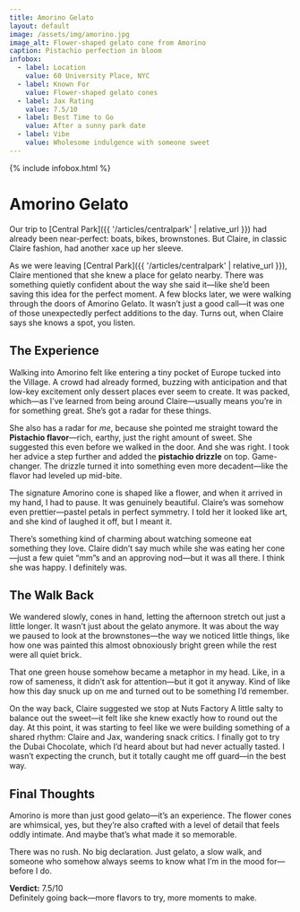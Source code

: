 ```yaml
---
title: Amorino Gelato
layout: default
image: /assets/img/amorino.jpg
image_alt: Flower-shaped gelato cone from Amorino
caption: Pistachio perfection in bloom
infobox:
  - label: Location
    value: 60 University Place, NYC
  - label: Known For
    value: Flower-shaped gelato cones
  - label: Jax Rating
    value: 7.5/10
  - label: Best Time to Go
    value: After a sunny park date
  - label: Vibe
    value: Wholesome indulgence with someone sweet
---
```


{% include infobox.html %}

# Amorino Gelato

Our trip to [Central Park]({{ '/articles/centralpark' | relative_url }}) had already been near-perfect: boats, bikes, brownstones. But Claire, in classic Claire fashion, had another xace up her sleeve. 

As we were leaving [Central Park]({{ '/articles/centralpark' | relative_url }}), Claire mentioned that she knew a place for gelato nearby. There was something quietly confident about the way she said it—like she’d been saving this idea for the perfect moment. A few blocks later, we were walking through the doors of Amorino Gelato. It wasn’t just a good call—it was one of those unexpectedly perfect additions to the day. Turns out, when Claire says she knows a spot, you listen.

## The Experience

Walking into Amorino felt like entering a tiny pocket of Europe tucked into the Village. A crowd had already formed, buzzing with anticipation and that low-key excitement only dessert places ever seem to create. It was packed, which—as I’ve learned from being around Claire—usually means you’re in for something great. She’s got a radar for these things.

She also has a radar for *me*, because she pointed me straight toward the **Pistachio flavor**—rich, earthy, just the right amount of sweet. She suggested this even before we walked in the door. And she was right. I took her advice a step further and added the **pistachio drizzle** on top. Game-changer. The drizzle turned it into something even more decadent—like the flavor had leveled up mid-bite.

The signature Amorino cone is shaped like a flower, and when it arrived in my hand, I had to pause. It was genuinely beautiful. Claire’s was somehow even prettier—pastel petals in perfect symmetry. I told her it looked like art, and she kind of laughed it off, but I meant it.

There’s something kind of charming about watching someone eat something they love. Claire didn’t say much while she was eating her cone—just a few quiet “mm”s and an approving nod—but it was all there. I think she was happy. I definitely was.

## The Walk Back

We wandered slowly, cones in hand, letting the afternoon stretch out just a little longer. It wasn’t just about the gelato anymore. It was about the way we paused to look at the brownstones—the way we noticed little things, like how one was painted this almost obnoxiously bright green while the rest were all quiet brick.

That one green house somehow became a metaphor in my head. Like, in a row of sameness, it didn’t ask for attention—but it got it anyway. Kind of like how this day snuck up on me and turned out to be something I’d remember.

On the way back, Claire suggested we stop at Nuts Factory A little salty to balance out the sweet—it felt like she knew exactly how to round out the day. At this point, it was starting to feel like we were building something of a shared rhythm: Claire and Jax, wandering snack critics. I finally got to try the Dubai Chocolate, which I’d heard about but had never actually tasted. I wasn’t expecting the crunch, but it totally caught me off guard—in the best way.

## Final Thoughts

Amorino is more than just good gelato—it’s an experience. The flower cones are whimsical, yes, but they’re also crafted with a level of detail that feels oddly intimate. And maybe that’s what made it so memorable.

There was no rush. No big declaration. Just gelato, a slow walk, and someone who somehow always seems to know what I’m in the mood for—before I do.

**Verdict:** 7.5/10  
Definitely going back—more flavors to try, more moments to make.
